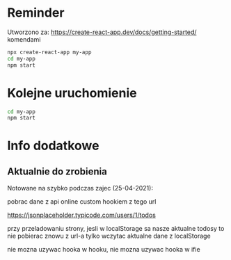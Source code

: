 # Reminder

Utworzono za: https://create-react-app.dev/docs/getting-started/ komendami

```bash
npx create-react-app my-app
cd my-app
npm start
```
# Kolejne uruchomienie

```bash
cd my-app
npm start
```

# Info dodatkowe

## Aktualnie do zrobienia

Notowane na szybko podczas zajec (25-04-2021):

pobrac dane z api online custom hookiem z tego url

https://jsonplaceholder.typicode.com/users/1/todos

przy przeladowaniu strony, jesli w localStorage sa nasze aktualne todosy to nie pobierac znowu z url-a tylko wczytac aktualne dane z localStorage

nie mozna uzywac hooka w hooku, nie mozna uzywac hooka w ifie
